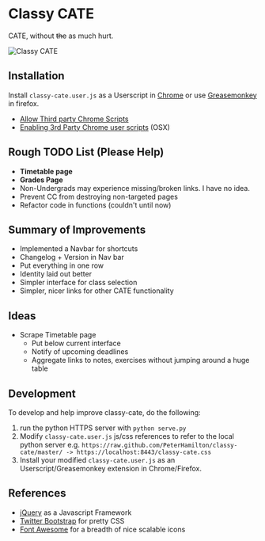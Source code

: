 # Classy CATE

CATE, without ~~the~~ as much hurt.

![Classy CATE](https://f.cloud.github.com/assets/510845/117032/1bde6e48-6c18-11e2-9452-0a37d6cd08d6.png "Classy CATE")


## Installation
Install `classy-cate.user.js` as a Userscript in [Chrome](https://www.google.com/intl/en/chrome/browser/) or use [Greasemonkey](https://addons.mozilla.org/en-US/firefox/addon/greasemonkey/) in firefox.

- [Allow Third party Chrome Scripts](http://solidsprite.com/2012/08/how-to-install-third-party-userscripts-in-chrome-mac-os-x/)
- [Enabling 3rd Party Chrome user scripts](http://userscripts.org/topics/113176) (OSX)

## Rough TODO List (Please Help)

- **Timetable page**
- **Grades Page**
- Non-Undergrads may experience missing/broken links. I have no idea.
- Prevent CC from destroying non-targeted pages
- Refactor code in functions (couldn't until now)

## Summary of Improvements

- Implemented a Navbar for shortcuts
- Changelog + Version in Nav bar
- Put everything in one row
- Identity laid out better
- Simpler interface for class selection
- Simpler, nicer links for other CATE functionality

## Ideas

- Scrape Timetable page
  - Put below current interface
  - Notify of upcoming deadlines
  - Aggregate links to notes, exercises without jumping around a huge table

## Development

To develop and help improve classy-cate, do the following:

1. run the python HTTPS server with `python serve.py`
2. Modify `classy-cate.user.js` js/css references to refer to the local python server e.g. `https://raw.github.com/PeterHamilton/classy-cate/master/ -> https://localhost:8443/classy-cate.css`
3. Install your modified `classy-cate.user.js` as an Userscript/Greasemonkey extension in Chrome/Firefox.


## References

- [jQuery](http://api.jquery.com/jQuery/) as a Javascript Framework
- [Twitter Bootstrap](http://twitter.github.com/bootstrap/) for pretty CSS
- [Font Awesome](http://fortawesome.github.com/Font-Awesome/) for a breadth of nice scalable icons

